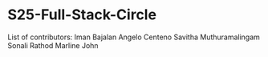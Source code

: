 # S25-Full-Stack-Circle

List of contributors:
Iman Bajalan
Angelo Centeno
Savitha Muthuramalingam
Sonali Rathod
Marline John
